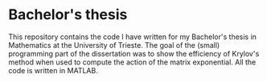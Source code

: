 # Bachelor's thesis
This repository contains the code I have written for my Bachelor's thesis in Mathematics at the University of Trieste.
The goal of the (small) programming part of the dissertation was to show the efficiency of Krylov's method when used to compute the action of the matrix exponential.
All the code is written in MATLAB.
